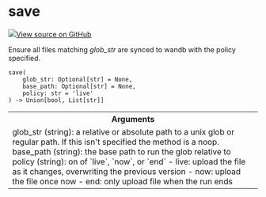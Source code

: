 # save

<!-- Insert buttons and diff -->


[![](https://www.tensorflow.org/images/GitHub-Mark-32px.png)View source on GitHub](https://www.github.com/wandb/client/tree/3a0def97afe1def2b1a59786b4f0bbcac3f5dc4c/wandb/sdk/wandb_run.py#L1027-L1116)




Ensure all files matching *glob_str* are synced to wandb with the policy specified.

<pre><code>save(
    glob_str: Optional[str] = None,
    base_path: Optional[str] = None,
    policy: str = &#x27;live&#x27;
) -> Union[bool, List[str]]</code></pre>



<!-- Placeholder for "Used in" -->


<!-- Tabular view -->
<table>
<tr><th>Arguments</th></tr>
<tr>
<td>
glob_str (string): a relative or absolute path to a unix glob or regular
path.  If this isn't specified the method is a noop.
base_path (string): the base path to run the glob relative to
policy (string): on of `live`, `now`, or `end`
- live: upload the file as it changes, overwriting the previous version
- now: upload the file once now
- end: only upload file when the run ends
</td>
</tr>

</table>

